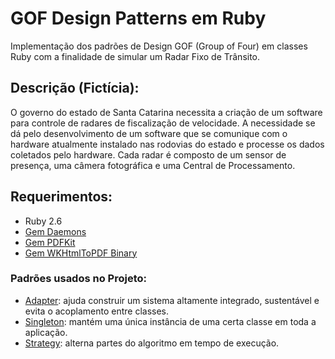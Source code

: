 # GOF Design Patterns em Ruby

Implementação dos padrões de Design GOF (Group of Four) em classes Ruby com a finalidade de simular um Radar Fixo de Trânsito.

## Descrição (Fictícia):
O governo do estado de Santa Catarina necessita a criação de um software para controle de radares de fiscalização de velocidade.
A necessidade se dá pelo desenvolvimento de um software que se comunique com o hardware atualmente instalado nas rodovias do estado e processe os dados coletados pelo hardware.
Cada radar é composto de um sensor de presença, uma câmera fotográfica e uma Central de Processamento.

## Requerimentos:

* Ruby 2.6
* [Gem Daemons](https://github.com/thuehlinger/daemons)
* [Gem PDFKit](https://github.com/pdfkit/pdfkit)
* [Gem WKHtmlToPDF Binary](https://github.com/zakird/wkhtmltopdf_binary_gem)

### Padrões usados no Projeto:

* [Adapter](observer.md): ajuda construir um sistema altamente integrado, sustentável e evita o acoplamento entre classes.
* [Singleton](singleton.md): mantém uma única instância de uma certa classe em toda a aplicação.
* [Strategy](strategy.md): alterna partes do algoritmo em tempo de execução.
